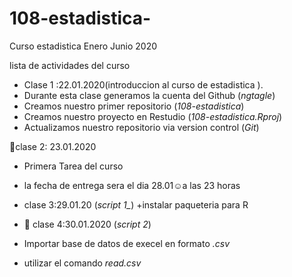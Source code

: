 # 108-estadistica-
Curso estadistica Enero Junio 2020

lista de actividades del curso 

+ Clase 1 :22.01.2020(introduccion al curso de estadistica ).
+ Durante esta clase generamos la cuenta del Github (*ngtagle*) 
+ Creamos nuestro primer repositorio (*108-estadistica*)
+ Creamos nuestro proyecto en Restudio (*108-estadistica.Rproj*)
+ Actualizamos nuestro repositorio via version control (*Git*)


:paperclip:clase 2: 23.01.2020

+ Primera Tarea del curso
+ la fecha de entrega sera el dia 28.01☺a las 23 horas 
+ clase 3:29.01.20 (*script 1_*)
+instalar paqueteria para R

+ :paperclip: clase 4:30.01.2020 (*script 2*)
+ Importar base de datos de execel en formato *.csv*
+ utilizar el comando *read.csv*
